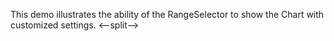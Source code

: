 This demo illustrates the ability of&nbsp;the RangeSelector to&nbsp;show the Chart with customized settings.
<--split-->